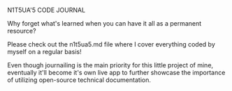 N1T5UA'5 CODE JOURNAL

Why forget what's learned when you can have it all as a permanent resource?

Please check out the n1t5ua5.md file where I cover everything coded by myself on a regular basis!

Even though journailing is the main priority for this little project of mine, eventually it'll become it's own live app to further showcase the importance of utilizing open-source technical documentation.
